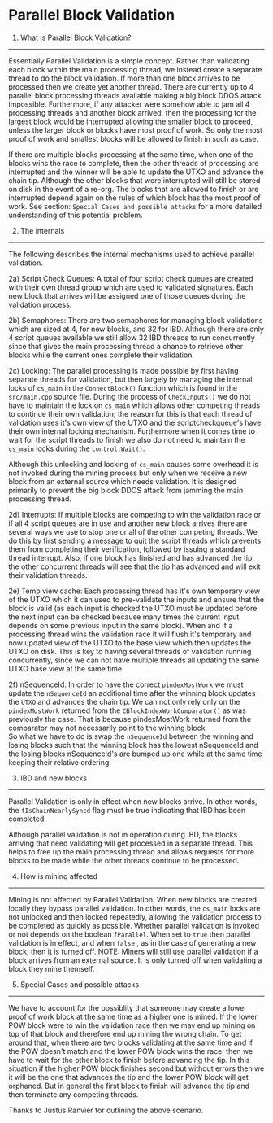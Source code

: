 Parallel Block Validation
==========================================================


1. What is Parallel Block Validation?
-------------------------------------

Essentially Parallel Validation is a simple concept. Rather than validating each block within the main processing thread, we
instead create a separate thread to do the block validation.  If more than one block arrives to be processed then
we create yet another thread.  There are currently up to 4 parallel block processing threads available making a big block DDOS
attack impossible.  Furthermore, if any attacker were somehow able to jam all 4 processing threads and another block
arrived, then the processing for the largest block would be interrupted allowing the smaller block to proceed, unless the larger
block or blocks have most proof of work.  So only the most proof of work and smallest blocks will be allowed to finish in such
as case.

If there are multiple blocks processing at the same time, when one of the blocks wins the race to complete, then the other
threads of processing are interrupted and the winner will be able to update the UTXO and advance the chain tip.  Although the 
other blocks that were interrupted will still be stored on disk in the event of a re-org. The blocks that are allowed to finish
or are interrupted depend again on the rules of which block has the most proof of work.  See section: `Special Cases and possible attacks`
for a more detailed understanding of this potential problem.


2. The internals
----------------

The following describes the internal mechanisms used to achieve parallel validation.


2a) Script Check Queues:  A total of four script check queues are created with their own thread group which are used to validated 
signatures.  Each new block that arrives will be assigned one of those queues during the validation process.

2b) Semaphores:  There are two semaphores for managing block validations which are sized at 4, for new blocks, and 32 for IBD. 
Although there are only 4 script queues available we still allow 32 IBD threads to run concurrently since that gives the main processing 
thread a chance to retrieve other blocks while the current ones complete their validation.

2c) Locking: The parallel processing is made possible by first having separate threads for validation, but then largely by managing 
the internal locks of `cs_main` in the `ConnectBlock()` function which is found in the `src/main.cpp` source file. During the 
process of `CheckInputs()` we do not have to maintain the lock on `cs_main` which allows other competing threads to continue their 
own validation; the reason for this is that each thread of validation uses it's own view of the UTXO and the scriptcheckqueue's have
their own internal locking mechanism. Furthermore when it comes time to wait for the script threads to finish we also do not need to
maintain the `cs_main` locks during the `control.Wait()`. 

Although this unlocking and locking of `cs_main` causes some overhead it is not invoked during the mining process but only when we 
receive a new block from an external source which needs validation.  It is designed primarily to prevent the big block DDOS attack from 
jamming the main processing thread.

2d) Interrupts:  If multiple blocks are competing to win the validation race or if all 4 script queues are in use and another new block 
arrives there are several ways we use to stop one or all of the other competing threads.  We do this by first sending a message to quit 
the script threads which prevents them from completing their verification, followed by issuing a standard thread interrupt. Also, if one 
block has finished and has advanced the tip, the other concurrent threads will see that the tip has advanced and will exit their validation 
threads.

2e) Temp view cache:  Each processing thread has it's own temporary view of the UTXO which it can used to pre-validate the inputs and ensure 
that the block is valid (as each input is checked the UTXO must be updated before the next input can be checked because many times the 
current input depends on some previous input in the same block). When and If a processing thread wins the validation race it will flush it's 
temporary and now updated view of the UTXO to the base view which then updates the UTXO on disk.  This is key to having several threads of 
validation running concurrently, since we can not have multiple threads all updating the same UTXO base view at the same time.

2f) nSequenceId: In order to have the correct `pindexMostWork` we must update the `nSequenceId` an additional time after the
winning block updates the `UTXO` and advances the chain tip. We can not only rely only on the `pindexMostWork` returned from the `CBlockIndexWorkComparator()`
as was previously the case.  That is because pindexMostWork returned from the comparator may not necessarily point to the winning block.  
So what we have to do is swap the `nSequenceId` between the winning and losing blocks such that the winning block has the lowest nSequenceId and 
the losing blocks nSequenceId's are bumped up one while at the same time keeping their relative ordering.


3. IBD and new blocks
---------------------- 

Parallel Validation is only in effect when new blocks arrive.  In other words, the `fIsChainNearlySyncd` flag must be true
indicating that IBD has been completed.

Although parallel validation is not in operation during IBD, the blocks arriving that need validating will get processed in a
separate thread.  This helps to free up the main processing thread and allows requests for more blocks to be made while the other
threads continue to be processed.


4. How is mining affected
--------------------------

Mining is not affected by Parallel Validation.  When new blocks are created locally they bypass parallel validation.  In other words, the `cs_main` locks 
are not unlocked and then locked repeatedly, allowing the validation process to be completed as quickly as possible.  Whether parallel validation
is invoked or not depends on the boolean `fParallel`.  When set to `true` then parallel validation is in effect, and when `false` , as in the case
of generating a new block, then it is turned off.
NOTE: Miners will still use parallel validation if a block arrives from an external source. It is only turned off when validating a block they
mine themself.


5. Special Cases and possible attacks
-------------------------------------

We have to account for the possiblity that someone may create a lower proof of work block at the same time as a higher one is mined. If the lower POW block 
were to win the validation race then we may end up mining on top of that block and therefore end up mining the wrong chain. To get around that, 
when there are two blocks validating at the same time and if the POW doesn't match and the lower POW block wins the race, then we have to wait 
for the other block to finish before advancing the tip. In this situation if the higher POW block finishes second but without errors then we it 
will be the one that advances the tip and the lower POW block will get orphaned.  But in general the first block to finish will advance the tip 
and then terminate any competing threads. 

Thanks to Justus Ranvier for outlining the above scenario.


